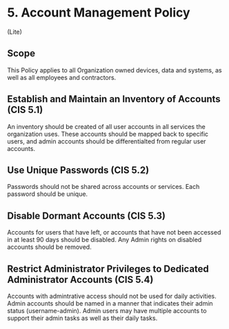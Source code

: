 # 5. Account Management Policy
(Lite)
## Scope
This Policy applies to all Organization owned devices, data and systems, as well as all employees and contractors.

## Establish and Maintain an Inventory of Accounts (CIS 5.1)
An inventory should be created of all user accounts in all services the organization uses. These accounts should be mapped back to specific users, and admin accounts should be differentialted from regular user accounts.

## Use Unique Passwords (CIS 5.2)
Passwords should not be shared across accounts or services. Each password should be unique.

## Disable Dormant Accounts (CIS 5.3)
Accounts for users that have left, or accounts that have not been accessed in at least 90 days should be disabled. Any Admin rights on disabled accounts should be removed.

## Restrict Administrator Privileges to Dedicated Administrator Accounts (CIS 5.4)
Accounts with admintrative access should not be used for daily activities. Admin accounts should be named in a manner that indicates their admin status (username-admin). Admin users may have multiple accounts to support their admin tasks as well as their daily tasks.